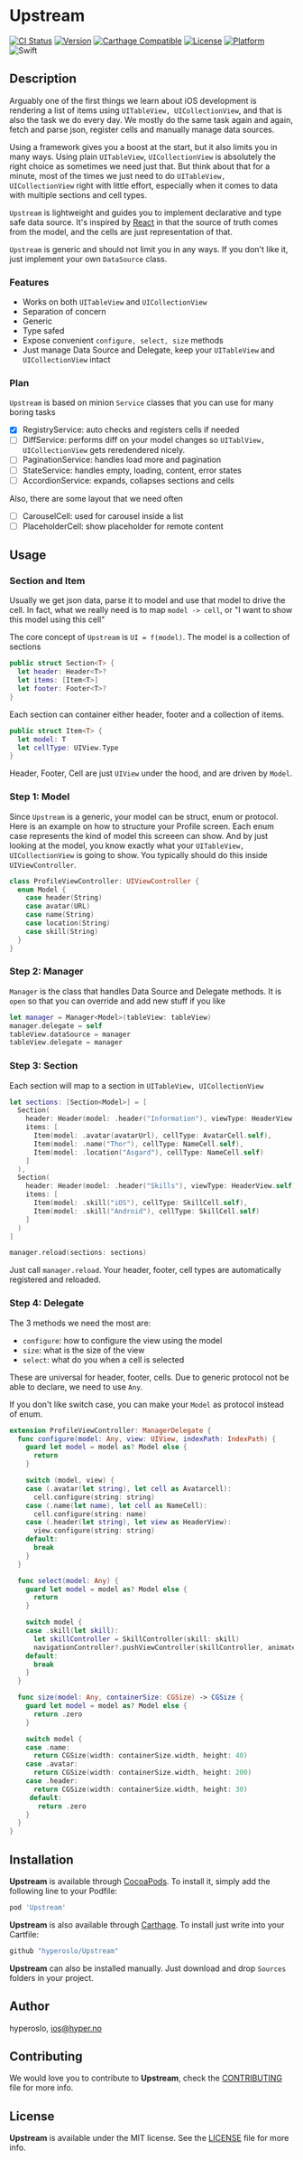 # Upstream

[![CI Status](https://img.shields.io/circleci/project/github/hyperoslo/Upstream.svg)](https://circleci.com/gh/hyperoslo/Upstream)
[![Version](https://img.shields.io/cocoapods/v/Upstream.svg?style=flat)](http://cocoadocs.org/docsets/Upstream)
[![Carthage Compatible](https://img.shields.io/badge/Carthage-compatible-4BC51D.svg?style=flat)](https://github.com/Carthage/Carthage)
[![License](https://img.shields.io/cocoapods/l/Upstream.svg?style=flat)](http://cocoadocs.org/docsets/Upstream)
[![Platform](https://img.shields.io/cocoapods/p/Upstream.svg?style=flat)](http://cocoadocs.org/docsets/Upstream)
![Swift](https://img.shields.io/badge/%20in-swift%204.0-orange.svg)

## Description

Arguably one of the first things we learn about iOS development is rendering a list of items using `UITableView, UICollectionView`, and that is also the task we do every day. We mostly do the same task again and again, fetch and parse json, register cells and manually manage data sources.

Using a framework gives you a boost at the start, but it also limits you in many ways. Using plain `UITableView`, `UICollectionView` is absolutely the right choice as sometimes we need just that. But think about that for a minute, most of the times we just need to do `UITableView, UICollectionView` right with little effort, especially when it comes to data with multiple sections and cell types.

`Upstream` is lightweight and guides you to implement declarative and type safe data source. It's inspired by [React](https://reactjs.org/) in that the source of truth comes from the model, and the cells are just representation of that.

`Upstream` is generic and should not limit you in any ways. If you don't like it, just implement your own `DataSource` class.

### Features

- Works on both `UITableView` and `UICollectionView`
- Separation of concern
- Generic
- Type safed
- Expose convenient `configure, select, size` methods
- Just manage Data Source and Delegate, keep your `UITableView` and `UICollectionView` intact

### Plan

`Upstream` is based on minion `Service` classes that you can use for many boring tasks

- [x] RegistryService: auto checks and registers cells if needed
- [ ] DiffService: performs diff on your model changes so `UITablView, UICollectionView` gets reredendered nicely. 
- [ ] PaginationService: handles load more and pagination
- [ ] StateService: handles empty, loading, content, error states
- [ ] AccordionService: expands, collapses sections and cells

Also, there are some layout that we need often

- [ ] CarouselCell: used for carousel inside a list
- [ ] PlaceholderCell: show placeholder for remote content

## Usage

### Section and Item

Usually we get json data, parse it to model and use that model to drive the cell. In fact, what we really need is to map `model -> cell`, or "I want to show this model using this cell"

The core concept of `Upstream` is `UI = f(model)`. The model is a collection of sections

```swift
public struct Section<T> {
  let header: Header<T>?
  let items: [Item<T>]
  let footer: Footer<T>?
}
```

Each section can container either header, footer and a collection of items.

```swift
public struct Item<T> {
  let model: T
  let cellType: UIView.Type
}
```

Header, Footer, Cell are just `UIView` under the hood, and are driven by `Model`.

### Step 1: Model

Since `Upstream` is a generic, your model can be struct, enum or protocol. Here is an example on how to structure your Profile screen. Each enum case represents the kind of model this screeen can show. And by just looking at the model, you know exactly what your `UITableView, UICollectionView` is going to show. You typically should do this inside `UIViewController`.

```swift
class ProfileViewController: UIViewController {
  enum Model {
    case header(String)
    case avatar(URL)
    case name(String)
    case location(String)
    case skill(String)
  }
}
```

### Step 2: Manager

`Manager` is the class that handles Data Source and Delegate methods. It is `open` so that you can override and add new stuff if you like

```swift
let manager = Manager<Model>(tableView: tableView)
manager.delegate = self
tableView.dataSource = manager
tableView.delegate = manager
```

### Step 3: Section

Each section will map to a section in `UITableView, UICollectionView`

```swift
let sections: [Section<Model>] = [
  Section(
    header: Header(model: .header("Information"), viewType: HeaderView.self),
    items: [
      Item(model: .avatar(avatarUrl), cellType: AvatarCell.self),
      Item(model: .name("Thor"), cellType: NameCell.self),
      Item(model: .location("Asgard"), cellType: NameCell.self)
    ]
  ),
  Section(
    header: Header(model: .header("Skills"), viewType: HeaderView.self),
    items: [
      Item(model: .skill("iOS"), cellType: SkillCell.self),
      Item(model: .skill("Android"), cellType: SkillCell.self)
    ]
  )
]

manager.reload(sections: sections)
```

Just call `manager.reload`. Your header, footer, cell types are automatically registered and reloaded.

### Step 4: Delegate

The 3 methods we need the most are:

- `configure`: how to configure the view using the model
- `size`: what is the size of the view
- `select`: what do you when a cell is selected

These are universal for header, footer, cells. Due to generic protocol not be able to declare, we need to use `Any`.

If you don't like switch case, you can make your `Model` as protocol instead of enum.

```swift
extension ProfileViewController: ManagerDelegate {
  func configure(model: Any, view: UIView, indexPath: IndexPath) {
    guard let model = model as? Model else {
      return
    }

    switch (model, view) {
    case (.avatar(let string), let cell as Avatarcell):
      cell.configure(string: string)
    case (.name(let name), let cell as NameCell):
      cell.configure(string: name)
    case (.header(let string), let view as HeaderView):
      view.configure(string: string)
    default:
      break
    }
  }

  func select(model: Any) {
    guard let model = model as? Model else {
      return
    }

    switch model {
    case .skill(let skill):
      let skillController = SkillController(skill: skill)
      navigationController?.pushViewController(skillController, animated: true)
    default:
      break
    }
  }

  func size(model: Any, containerSize: CGSize) -> CGSize {
    guard let model = model as? Model else {
      return .zero
    }

    switch model {
    case .name:
      return CGSize(width: containerSize.width, height: 40)
    case .avatar:
      return CGSize(width: containerSize.width, height: 200)
    case .header:
      return CGSize(width: containerSize.width, height: 30)
     default:
       return .zero
    }
  }
}

```

## Installation

**Upstream** is available through [CocoaPods](http://cocoapods.org). To install
it, simply add the following line to your Podfile:

```ruby
pod 'Upstream'
```

**Upstream** is also available through [Carthage](https://github.com/Carthage/Carthage).
To install just write into your Cartfile:

```ruby
github "hyperoslo/Upstream"
```

**Upstream** can also be installed manually. Just download and drop `Sources` folders in your project.

## Author

hyperoslo, ios@hyper.no

## Contributing

We would love you to contribute to **Upstream**, check the [CONTRIBUTING](https://github.com/hyperoslo/Upstream/blob/master/CONTRIBUTING.md) file for more info.

## License

**Upstream** is available under the MIT license. See the [LICENSE](https://github.com/hyperoslo/Upstream/blob/master/LICENSE.md) file for more info.
